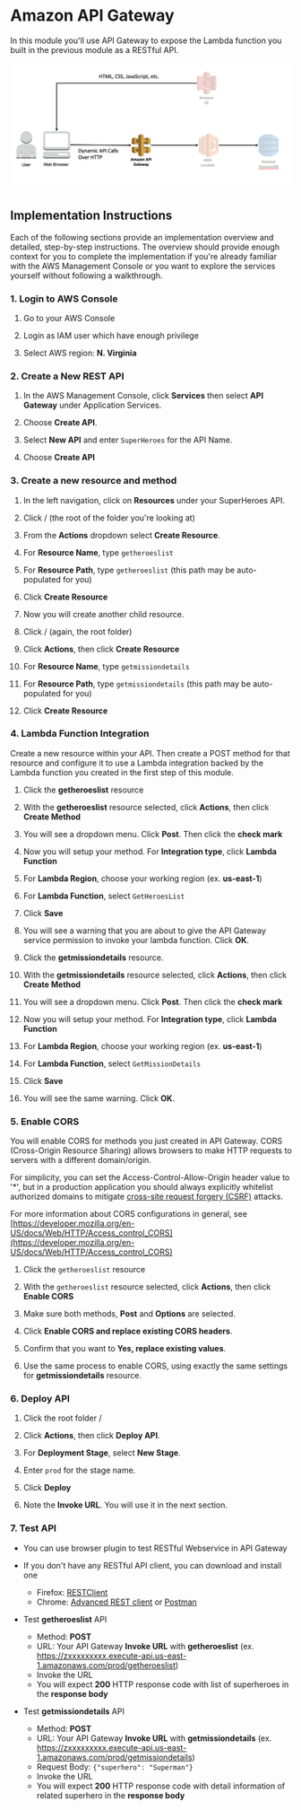 # Amazon API Gateway

In this module you'll use API Gateway to expose the Lambda function you built in the previous module as a RESTful API. 

![Serverless API Architecture](../images/restful-api-architecture.png)

## Implementation Instructions
Each of the following sections provide an implementation overview and detailed, step-by-step instructions. The overview should provide enough context for you to complete the implementation if you're already familiar with the AWS Management Console or you want to explore the services yourself without following a walkthrough.


### 1. Login to AWS Console
1. Go to your AWS Console

2. Login as IAM user which have enough privilege

3. Select AWS region: **N. Virginia**


### 2. Create a New REST API

1. In the AWS Management Console, click **Services** then select **API Gateway** under Application Services.

1. Choose **Create API**.

1. Select **New API** and enter `SuperHeroes` for the API Name.

1. Choose **Create API**

### 3. Create a new resource and method

1. In the left navigation, click on **Resources** under your SuperHeroes API.

1. Click / (the root of the folder you're looking at)

1. From the **Actions** dropdown select **Create Resource**.

1. For **Resource Name**, type `getheroeslist`

1. For **Resource Path**, type `getheroeslist` (this path may be auto-populated for you)

1. Click **Create Resource**

1. Now you will create another child resource.

1. Click / (again, the root folder)

1. Click **Actions**, then click **Create Resource**

1. For **Resource Name**, type `getmissiondetails`

1. For **Resource Path**, type `getmissiondetails` (this path may be auto-populated for you)

1. Click **Create Resource**

### 4. Lambda Function Integration

Create a new resource within your API. Then create a POST method for that resource and configure it to use a Lambda integration backed by the Lambda function you created in the first step of this module.

1. Click the **getheroeslist** resource

1. With the **getheroeslist** resource selected, click **Actions**, then click **Create Method**

1. You will see a dropdown menu. Click **Post**. Then click the **check mark**

1. Now you will setup your method. For **Integration type**, click **Lambda Function**

1. For **Lambda Region**, choose your working region (ex. **us-east-1**)

1. For **Lambda Function**, select `GetHeroesList`

1. Click **Save**

1. You will see a warning that you are about to give the API Gateway service permission to invoke your lambda function. Click **OK**.

1. Click the **getmissiondetails** resource.

1. With the **getmissiondetails** resource selected, click **Actions**, then click **Create Method**

1. You will see a dropdown menu. Click **Post**. Then click the **check mark**

1. Now you will setup your method. For **Integration type**, click **Lambda Function**

1. For **Lambda Region**, choose your working region (ex. **us-east-1**)

1. For **Lambda Function**, select `GetMissionDetails`

1. Click **Save**

1. You will see the same warning. Click **OK**.

### 5. Enable CORS

You will enable CORS for methods you just created in API Gateway. CORS (Cross-Origin Resource Sharing) allows browsers to make HTTP requests to servers with a different domain/origin. 

For simplicity, you can set the Access-Control-Allow-Origin header value to '*', but in a production application you should always explicitly whitelist authorized domains to mitigate [cross-site request forgery (CSRF)](https://www.owasp.org/index.php/Cross-Site_Request_Forgery_%28CSRF%29) attacks.

For more information about CORS configurations in general, see [https://developer.mozilla.org/en-US/docs/Web/HTTP/Access_control_CORS](https://developer.mozilla.org/en-US/docs/Web/HTTP/Access_control_CORS)

1. Click the `getheroeslist` resource

1. With the `getheroeslist` resource selected, click **Actions**, then click **Enable CORS**

1. Make sure both methods, **Post** and **Options** are selected.

1. Click **Enable CORS and replace existing CORS headers**.

1. Confirm that you want to **Yes, replace existing values**.

1. Use the same process to enable CORS, using exactly the same settings for **getmissiondetails** resource.

### 6. Deploy API

1. Click the root folder /

1. Click **Actions**, then click **Deploy API**.

1. For **Deployment Stage**, select **New Stage**.

1. Enter `prod` for the stage name.

1. Click **Deploy**

1. Note the **Invoke URL**. You will use it in the next section.

### 7. Test API

- You can use browser plugin to test RESTful Webservice in API Gateway

- If you don't have any RESTful API client, you can download and install one   
  - Firefox: [RESTClient](https://addons.mozilla.org/en-US/firefox/addon/restclient/)   
  - Chrome: [Advanced REST client](https://chrome.google.com/webstore/detail/advanced-rest-client/hgmloofddffdnphfgcellkdfbfbjeloo) or [Postman](https://chrome.google.com/webstore/detail/postman/fhbjgbiflinjbdggehcddcbncdddomop)

- Test **getheroeslist** API
  - Method: **POST**   
  - URL: Your API Gateway **Invoke URL** with **getheroeslist** (ex. https://zxxxxxxxxx.execute-api.us-east-1.amazonaws.com/prod/getheroeslist)   
  - Invoke the URL   
  - You will expect **200** HTTP response code with list of superheroes in the **response body**

- Test **getmissiondetails** API   
   - Method: **POST**   
   - URL: Your API Gateway **Invoke URL** with **getmissiondetails** (ex. https://zxxxxxxxxx.execute-api.us-east-1.amazonaws.com/prod/getmissiondetails)   
   - Request Body: `{"superhero": "Superman"}`
   - Invoke the URL
   - You will expect **200** HTTP response code with detail information of related superhero in the **response body**